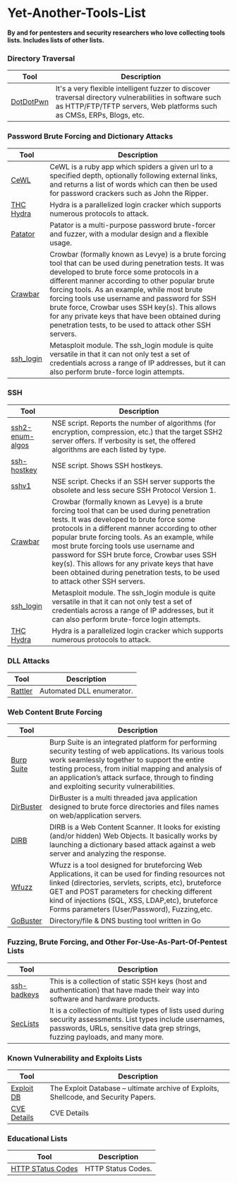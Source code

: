 # Yet-Another-Tools-List

**By and for pentesters and security researchers who love collecting tools lists. Includes lists of other lists.** 


### Directory Traversal

Tool | Description
---- | ----
[DotDotPwn](https://github.com/wireghoul/dotdotpwn) 			| It's a very flexible intelligent fuzzer to discover traversal directory vulnerabilities in software such as HTTP/FTP/TFTP servers, Web platforms such as CMSs, ERPs, Blogs, etc.

### Password Brute Forcing and Dictionary Attacks

Tool | Description
---- | ----
[CeWL](https://tools.kali.org/password-attacks/cewl) 			| CeWL is a ruby app which spiders a given url to a specified depth, optionally following external links, and returns a list of words which can then be used for password crackers such as John the Ripper.
[THC Hydra](https://tools.kali.org/password-attacks/hydra)								| Hydra is a parallelized login cracker which supports numerous protocols to attack.
[Patator](https://tools.kali.org/password-attacks/patator)								| Patator is a multi-purpose password brute-forcer and fuzzer, with a modular design and a flexible usage. 
[Crawbar](https://github.com/galkan/crowbar)								| Crowbar (formally known as Levye) is a brute forcing tool that can be used during penetration tests. It was developed to brute force some protocols in a different manner according to other popular brute forcing tools. As an example, while most brute forcing tools use username and password for SSH brute force, Crowbar uses SSH key(s). This allows for any private keys that have been obtained during penetration tests, to be used to attack other SSH servers.
[ssh_login](https://www.offensive-security.com/metasploit-unleashed/scanner-ssh-auxiliary-modules/)								| Metasploit module. The ssh_login module is quite versatile in that it can not only test a set of credentials across a range of IP addresses, but it can also perform brute-force login attempts. 

### SSH

Tool | Description
---- | ----
[ssh2-enum-algos](https://nmap.org/nsedoc/scripts/ssh2-enum-algos.html) 			| NSE script. Reports the number of algorithms (for encryption, compression, etc.) that the target SSH2 server offers. If verbosity is set, the offered algorithms are each listed by type.
[ssh-hostkey](https://nmap.org/nsedoc/scripts/ssh-hostkey.html) 			| NSE script. Shows SSH hostkeys.
[sshv1](https://nmap.org/nsedoc/scripts/sshv1.html) 			| NSE script. Checks if an SSH server supports the obsolete and less secure SSH Protocol Version 1.
[Crawbar](https://github.com/galkan/crowbar)								| Crowbar (formally known as Levye) is a brute forcing tool that can be used during penetration tests. It was developed to brute force some protocols in a different manner according to other popular brute forcing tools. As an example, while most brute forcing tools use username and password for SSH brute force, Crowbar uses SSH key(s). This allows for any private keys that have been obtained during penetration tests, to be used to attack other SSH servers.
[ssh_login](https://www.offensive-security.com/metasploit-unleashed/scanner-ssh-auxiliary-modules/)								| Metasploit module. The ssh_login module is quite versatile in that it can not only test a set of credentials across a range of IP addresses, but it can also perform brute-force login attempts. 
[THC Hydra](https://tools.kali.org/password-attacks/hydra)								| Hydra is a parallelized login cracker which supports numerous protocols to attack.

### DLL Attacks

Tool | Description
---- | ----
[Rattler](https://github.com/sensepost/rattler) 			| Automated DLL enumerator.

### Web Content Brute Forcing

Tool | Description
---- | ----
[Burp Suite](https://tools.kali.org/web-applications/burpsuite) 			| Burp Suite is an integrated platform for performing security testing of web applications. Its various tools work seamlessly together to support the entire testing process, from initial mapping and analysis of an application’s attack surface, through to finding and exploiting security vulnerabilities.
[DirBuster](https://tools.kali.org/web-applications/DirBuster) 			| DirBuster is a multi threaded java application designed to brute force directories and files names on web/application servers.
[DIRB](https://tools.kali.org/web-applications/dirb) 			| DIRB is a Web Content Scanner. It looks for existing (and/or hidden) Web Objects. It basically works by launching a dictionary based attack against a web server and analyzing the response.
[Wfuzz](https://tools.kali.org/web-applications/wfuzz) 			| Wfuzz is a tool designed for bruteforcing Web Applications, it can be used for finding resources not linked (directories, servlets, scripts, etc), bruteforce GET and POST parameters for checking different kind of injections (SQL, XSS, LDAP,etc), bruteforce Forms parameters (User/Password), Fuzzing,etc.
[GoBuster](https://github.com/OJ/gobuster) 			| Directory/file & DNS busting tool written in Go


### Fuzzing, Brute Forcing, and Other For-Use-As-Part-Of-Pentest Lists

Tool | Description
---- | ----
[ssh-badkeys](https://github.com/rapid7/ssh-badkeys) 			| This is a collection of static SSH keys (host and authentication) that have made their way into software and hardware products. 
[SecLists](https://github.com/danielmiessler/SecLists) 			|  It is a collection of multiple types of lists used during security assessments. List types include usernames, passwords, URLs, sensitive data grep strings, fuzzing payloads, and many more.


### Known Vulnerability and Exploits Lists

Tool | Description
---- | ----
[Exploit DB](https://www.exploit-db.com/) 			|  The Exploit Database – ultimate archive of Exploits, Shellcode, and Security Papers.
[CVE Details](http://www.cvedetails.com/) 			|  CVE Details



### Educational Lists

Tool | Description
---- | ----
[HTTP STatus Codes](https://en.wikipedia.org/wiki/List_of_HTTP_status_codes) 			|  HTTP Status Codes.


